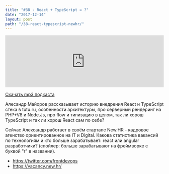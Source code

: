 ```yaml
---
title: "#38 - React + TypeScript = ?"
date: "2017-12-14"
layout: post
path: "/38-react-typescript-newhr/"
---
```


<iframe width="100%" height="166" scrolling="no" frameborder="no" src="https://w.soundcloud.com/player/?url=https%3A//api.soundcloud.com/tracks/369439124&amp;color=%23ff5500&amp;auto_play=false&amp;hide_related=false&amp;show_comments=true&amp;show_user=true&amp;show_reposts=false&amp;show_teaser=true"></iframe>

<a href="https://5minreact.podster.fm/38/download/audio.mp3?download=yes&media=file"><i class="fa fa-download"></i> Скачать mp3 подкаста</a>

Алесандр Майоров рассказывает историю внедрения React и TypeScript стека в tutu.ru, особенности архитектуры, про серверный рендеринг на PHP+V8 и Node.Js, про flow и типизацию в целом, так ли хорош TypeScript и так ли хорош React сам по себе?

Сейчас Александр работает в своём стартапе New.HR - кадровое агенство ориентированное на IT и Digital.
Какова статистика вакансий по технологиям и кто больше зарабатывает: react или angular разработчики? (спойлер: больше зарабатывают на фреймворке с буквой "r" в названии).

- https://twitter.com/frontdevops
- https://vacancy.new.hr/
